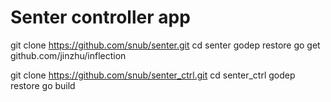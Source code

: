 Senter controller app
====================

git clone https://github.com/snub/senter.git
cd senter
godep restore
go get github.com/jinzhu/inflection

git clone https://github.com/snub/senter_ctrl.git
cd senter_ctrl
godep restore
go build
